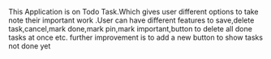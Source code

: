 This Application is on Todo Task.Which gives user different options to take note their important work .User can have different features to save,delete task,cancel,mark done,mark pin,mark important,button to delete all done tasks at once etc. further improvement is to add a new button to show tasks not done yet 
